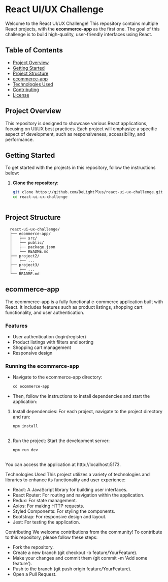 # React UI/UX Challenge

Welcome to the React UI/UX Challenge! This repository contains multiple React projects, with the **ecommerce-app** as the first one. The goal of this challenge is to build high-quality, user-friendly interfaces using React.

## Table of Contents

- [Project Overview](#project-overview)
- [Getting Started](#getting-started)
- [Project Structure](#project-structure)
- [ecommerce-app](#ecommerce-app)
- [Technologies Used](#technologies-used)
- [Contributing](#contributing)
- [License](#license)

## Project Overview

This repository is designed to showcase various React applications, focusing on UI/UX best practices. Each project will emphasize a specific aspect of development, such as responsiveness, accessibility, and performance.

## Getting Started
  To get started with the projects in this repository, follow the instructions below:
  
  1. **Clone the repository**:
     ```bash
     git clone https://github.com/DeLightPlus/react-ui-ux-challenge.git
     cd react-ui-ux-challenge  
 
     
  ## Project Structure 
      react-ui-ux-challenge/
      ├── ecommerce-app/
      │   ├── src/
      │   ├── public/
      │   ├── package.json
      │   └── README.md
      ├── project2/
      │   ├── ...
      ├── project3/
      │   ├── ...
      └── README.md

## ecommerce-app
The ecommerce-app is a fully functional e-commerce application built with React. 
It includes features such as product listings, shopping cart functionality, and user authentication.
### Features
  - User authentication (login/register)
  - Product listings with filters and sorting
  - Shopping cart management
  - Responsive design

### Running the ecommerce-app
* Navigate to the ecommerce-app directory:
   ```markdown
   cd ecommerce-app

* Then, follow the instructions to install dependencies and start the application:
     
 1. Install dependencies: For each project, navigate to the project directory and run:
     ```bash
     npm install
  
  2. Run the project: Start the development server:
     ```bash
     npm run dev  
  
You can access the application at http://localhost:5173.

Technologies Used This project utilizes a variety of technologies and libraries to enhance its functionality and user experience:

  - React: A JavaScript library for building user interfaces.
  - React Router: For routing and navigation within the application.
  - Redux: For state management.
  - Axios: For making HTTP requests.
  - Styled Components: For styling the components.
  - Bootstrap: For responsive design and layout.
  - Jest: For testing the application.

Contributing We welcome contributions from the community! To contribute to this repository, please follow these steps:

  - Fork the repository.
  - Create a new branch (git checkout -b feature/YourFeature).
  - Make your changes and commit them (git commit -m 'Add some feature').
  - Push to the branch (git push origin feature/YourFeature).
  - Open a Pull Request.
